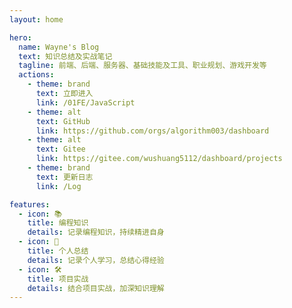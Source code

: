 ```yaml
---
layout: home

hero:
  name: Wayne's Blog
  text: 知识总结及实战笔记
  tagline: 前端、后端、服务器、基础技能及工具、职业规划、游戏开发等
  actions:
    - theme: brand
      text: 立即进入
      link: /01FE/JavaScript
    - theme: alt
      text: GitHub
      link: https://github.com/orgs/algorithm003/dashboard
    - theme: alt
      text: Gitee
      link: https://gitee.com/wushuang5112/dashboard/projects
    - theme: brand
      text: 更新日志
      link: /Log

features:
  - icon: 📚️
    title: 编程知识
    details: 记录编程知识，持续精进自身
  - icon: 📒
    title: 个人总结
    details: 记录个人学习，总结心得经验
  - icon: 🛠️
    title: 项目实战
    details: 结合项目实战，加深知识理解
---
```


<!-- https://gitee.com/Elliot-Devil/vitepress/tree/master/docs/.vitepress -->
<!-- https://vuepress-theme-hope.github.io/v2/zh/guide/layout/footer.html#copyright -->

<style>
:root {
  --vp-home-hero-name-color: transparent;
  --vp-home-hero-name-background: -webkit-linear-gradient(120deg, #bd34fe, #41d1ff);
}

</style>
